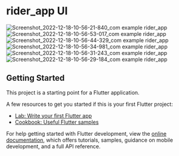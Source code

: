 # rider_app UI

![Screenshot_2022-12-18-10-56-21-840_com example rider_app](https://user-images.githubusercontent.com/94740513/208284610-2b8308b2-60e7-48d9-8f98-b488d2a5c4d7.jpg)![Screenshot_2022-12-18-10-56-53-017_com example rider_app](https://user-images.githubusercontent.com/94740513/208284613-79d95411-9fec-4871-982b-da38fc77020d.jpg)
![Screenshot_2022-12-18-10-56-44-329_com example rider_app](https://user-images.githubusercontent.com/94740513/208284617-91d2c0ee-d7f3-47f4-b130-a553786e43eb.jpg)
![Screenshot_2022-12-18-10-56-34-981_com example rider_app](https://user-images.githubusercontent.com/94740513/208284622-93a46baf-1d1f-4a3d-ab5e-916d3a1859bf.jpg)
![Screenshot_2022-12-18-10-56-31-243_com example rider_app](https://user-images.githubusercontent.com/94740513/208284631-351421fc-7d68-4ac6-81f7-a6d028e00986.jpg)
![Screenshot_2022-12-18-10-56-29-184_com example rider_app](https://user-images.githubusercontent.com/94740513/208284641-739b0597-2d14-448f-898e-d699fb9f81b0.jpg)



## Getting Started

This project is a starting point for a Flutter application.

A few resources to get you started if this is your first Flutter project:

- [Lab: Write your first Flutter app](https://docs.flutter.dev/get-started/codelab)
- [Cookbook: Useful Flutter samples](https://docs.flutter.dev/cookbook)

For help getting started with Flutter development, view the
[online documentation](https://docs.flutter.dev/), which offers tutorials,
samples, guidance on mobile development, and a full API reference.
